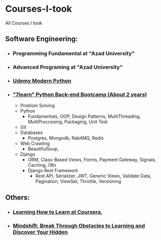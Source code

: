 # Courses-I-took
All Courses I took

## Software Engineering:
- ### Programming Fundamental at "Azad University"
- ### Advanced Programing at "Azad University"
- ### [Udemy Modern Python](https://www.udemy.com/course/the-modern-python3-bootcamp/ "Udemy Modern Python")
- ### ["7learn" Python Back-end Bootcamp (About 2 years)](https://7learn.com/course/python-web-expert)
  * Problom Solving
  * Python
    * Fundamentals, OOP, Design Patterns, MultiThreading, MultiProccesing, Packaging, Unit Test
  * Git
  * Databases
    * Postgres, Mongodb, RabitMQ, Redis
  * Web Crawling
    * BeautifulSoup, 
  * Django
    * ORM, Class-Based Views, Forms, Payment Gateway, Signals, Caching, i18n
    * Django Rest Framework
      * Rest API, Serializer, JWT, Generic Views, Validate Data, Pagination, ViewSet, Throttle, Versioning




## Others:
- ### [Learning How to Learn at Coursera](https://www.coursera.org/learn/learning-how-to-learn "Learning How to Learn at Coursera"),
- ### [Mindshift: Break Through Obstacles to Learning and Discover Your Hidden](https://www.coursera.org/learn/mindshift "Mindshift: Break Through Obstacles to Learning and Discover Your Hidden")



